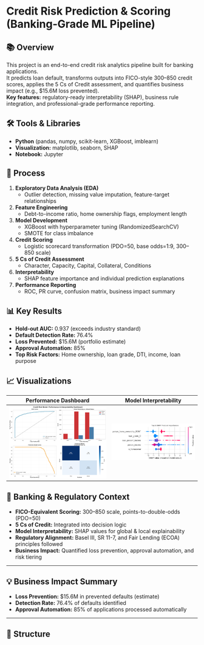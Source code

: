 # Credit Risk Prediction & Scoring (Banking-Grade ML Pipeline)

## 📚 Overview

This project is an end-to-end credit risk analytics pipeline built for banking applications.  
It predicts loan default, transforms outputs into FICO-style 300–850 credit scores, applies the 5 Cs of Credit assessment, and quantifies business impact (e.g., \$15.6M loss prevented).  
**Key features:** regulatory-ready interpretability (SHAP), business rule integration, and professional-grade performance reporting.

## 🛠️ Tools & Libraries

- **Python** (pandas, numpy, scikit-learn, XGBoost, imblearn)
- **Visualization:** matplotlib, seaborn, SHAP
- **Notebook:** Jupyter

## 🧩 Process

1. **Exploratory Data Analysis (EDA)**
   - Outlier detection, missing value imputation, feature-target relationships
2. **Feature Engineering**
   - Debt-to-income ratio, home ownership flags, employment length
3. **Model Development**
   - XGBoost with hyperparameter tuning (RandomizedSearchCV)
   - SMOTE for class imbalance
4. **Credit Scoring**
   - Logistic scorecard transformation (PDO=50, base odds=1:9, 300–850 scale)
5. **5 Cs of Credit Assessment**
   - Character, Capacity, Capital, Collateral, Conditions
6. **Interpretability**
   - SHAP feature importance and individual prediction explanations
7. **Performance Reporting**
   - ROC, PR curve, confusion matrix, business impact summary

## 📊 Key Results

- **Hold-out AUC:** 0.937 (exceeds industry standard)
- **Default Detection Rate:** 76.4%
- **Loss Prevented:** \$15.6M (portfolio estimate)
- **Approval Automation:** 85%
- **Top Risk Factors:** Home ownership, loan grade, DTI, income, loan purpose

## 📈 Visualizations

| Performance Dashboard                             | Model Interpretability          |
|-------------------------------------------------------|--------------------------------------------|
|![*ROC, Debt-to-Income by Default, Precision-Recall, Confusion Matrix*](credit-dashboard.png)    | ![*Top 5 SHAP feature importances (housing status, loan grade, DTI, etc.)*](credit-shap.png) |


## 🏦 Banking & Regulatory Context

- **FICO-Equivalent Scoring:** 300–850 scale, points-to-double-odds (PDO=50)
- **5 Cs of Credit:** Integrated into decision logic
- **Model Interpretability:** SHAP values for global & local explainability
- **Regulatory Alignment:** Basel III, SR 11-7, and Fair Lending (ECOA) principles followed
- **Business Impact:** Quantified loss prevention, approval automation, and risk tiering

---

## 💡 Business Impact Summary

- **Loss Prevention:** \$15.6M in prevented defaults (estimate)
- **Detection Rate:** 76.4% of defaults identified
- **Approval Automation:** 85% of applications processed automatically

---

## 📂 Structure

